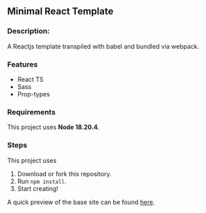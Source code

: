 ## Minimal React Template
### Description:
A Reactjs template transpiled with babel and bundled via webpack.

### Features
- React TS
- Sass
- Prop-types

### Requirements
This project uses **Node 18.20.4**.

### Steps
This project uses 
1. Download or fork this repository.
2. Run `npm install`.
3. Start creating!

A quick preview of the base site can be found [here](https://legovader09.github.io/ReactTemplate/).
